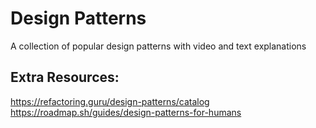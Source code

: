 # Design Patterns
A collection of popular design patterns with video and text explanations

## Extra Resources:
https://refactoring.guru/design-patterns/catalog
https://roadmap.sh/guides/design-patterns-for-humans